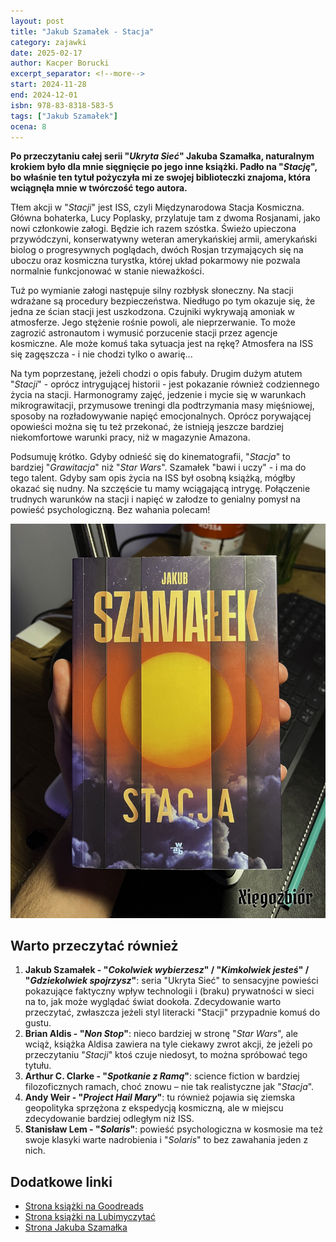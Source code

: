```yaml
---
layout: post
title: "Jakub Szamałek - Stacja"
category: zajawki
date: 2025-02-17
author: Kacper Borucki
excerpt_separator: <!--more-->
start: 2024-11-28
end: 2024-12-01
isbn: 978-83-8318-583-5
tags: ["Jakub Szamałek"]
ocena: 8
---
```


**Po przeczytaniu całej serii "*Ukryta Sieć*" Jakuba Szamałka, naturalnym krokiem było dla mnie sięgnięcie po jego inne książki. Padło na "*Stację*", bo właśnie ten tytuł pożyczyła mi ze swojej biblioteczki znajoma, która wciągnęła mnie w twórczość tego autora.**

<!--more-->

Tłem akcji w "*Stacji*" jest ISS, czyli Międzynarodowa Stacja Kosmiczna. Główna bohaterka, Lucy Poplasky, przylatuje tam z dwoma Rosjanami, jako nowi członkowie załogi. Będzie ich razem szóstka. Świeżo upieczona przywódczyni, konserwatywny weteran amerykańskiej armii, amerykański biolog o progresywnych poglądach, dwóch Rosjan trzymających się na uboczu oraz kosmiczna turystka, której układ pokarmowy nie pozwala normalnie funkcjonować w stanie nieważkości.

Tuż po wymianie załogi następuje silny rozbłysk słoneczny. Na stacji wdrażane są procedury bezpieczeństwa. Niedługo po tym okazuje się, że jedna ze ścian stacji jest uszkodzona. Czujniki wykrywają amoniak w atmosferze. Jego stężenie rośnie powoli, ale nieprzerwanie. To może zagrozić astronautom i wymusić porzucenie stacji przez agencje kosmiczne. Ale może komuś taka sytuacja jest na rękę? Atmosfera na ISS się zagęszcza - i nie chodzi tylko o awarię...

Na tym poprzestanę, jeżeli chodzi o opis fabuły. Drugim dużym atutem "*Stacji*" - oprócz intrygującej historii - jest pokazanie również codziennego życia na stacji. Harmonogramy zajęć, jedzenie i mycie się w warunkach mikrograwitacji, przymusowe treningi dla podtrzymania masy mięśniowej, sposoby na rozładowywanie napięć emocjonalnych. Oprócz porywającej opowieści można się tu też przekonać, że istnieją jeszcze bardziej niekomfortowe warunki pracy, niż w magazynie Amazona.

Podsumuję krótko. Gdyby odnieść się do kinematografii, "*Stacja*" to bardziej "*Grawitacja*" niż "*Star Wars*". Szamałek "bawi i uczy" - i ma do tego talent. Gdyby sam opis życia na ISS był osobną książką, mógłby okazać się nudny. Na szczęście tu mamy wciągającą intrygę. Połączenie trudnych warunków na stacji i napięć w załodze to genialny pomysł na powieść psychologiczną. Bez wahania polecam!

![Okładka książki "*Stacja*"](/assets/xiazki/jakub_szamalek_stacja.jpg)

## Warto przeczytać również

1. **Jakub Szamałek - "*Cokolwiek wybierzesz*" / "*Kimkolwiek jesteś*" / "*Gdziekolwiek spojrzysz*"**: seria "Ukryta Sieć" to sensacyjne powieści pokazujące faktyczny wpływ technologii i (braku) prywatności w sieci na to, jak może wyglądać świat dookoła. Zdecydowanie warto przeczytać, zwłaszcza jeżeli styl literacki "Stacji" przypadnie komuś do gustu.
2. **Brian Aldis - "*Non Stop*"**: nieco bardziej w stronę "*Star Wars*", ale wciąż, książka Aldisa zawiera na tyle ciekawy zwrot akcji, że jeżeli po przeczytaniu "*Stacji*" ktoś czuje niedosyt, to można spróbować tego tytułu.
3. **Arthur C. Clarke - "*Spotkanie z Ramą*"**: science fiction w bardziej filozoficznych ramach, choć znowu – nie tak realistyczne jak "*Stacja*".
4. **Andy Weir - "*Project Hail Mary*"**: tu również pojawia się ziemska geopolityka sprzężona z ekspedycją kosmiczną, ale w miejscu zdecydowanie bardziej odległym niż ISS.
5. **Stanisław Lem - "*Solaris*"**: powieść psychologiczna w kosmosie ma też swoje klasyki warte nadrobienia i "*Solaris*" to bez zawahania jeden z nich.

## Dodatkowe linki

- [Strona książki na Goodreads](https://www.goodreads.com/book/show/138332244-stacja)
- [Strona książki na Lubimyczytać](https://lubimyczytac.pl/ksiazka/5065729/stacja)
- [Strona Jakuba Szamałka](https://jakubszamalek.pl/)
